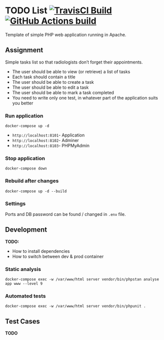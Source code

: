 # TODO List [![TravisCI Build](https://app.travis-ci.com/branogoga/todo-php.svg?branch=main)](https://app.travis-ci.com/github/branogoga/todo-php) [![GitHub Actions build](https://github.com/branogoga/todo-php/actions/workflows/main.yml/badge.svg)](https://github.com/branogoga/todo-php/actions/workflows/main.yml)

Template of simple PHP web application running in Apache.

## Assignment
Simple tasks list so that radiologists don’t forget their appointments.
- The user should be able to view (or retrieve) a list of tasks
- Each task should contain a title
- The user should be able to create a task
- The user should be able to edit a task
- The user should be able to mark a task completed
- You need to write only one test, in whatever part of the application suits you better

### Run application

`docker-compose up -d`

- `http://localhost:8101`- Application
- `http://localhost:8102`- Adminer
- `http://localhost:8103`- PHPMyAdmin

### Stop application

`docker-compose down`

### Rebuild after changes

`docker-compose up -d --build`

### Settings
Ports and DB password can be found / changed in `.env` file.

## Development

**TODO:**
- How to install dependencies
- How to switch between dev & prod container

### Static analysis
`docker-compose exec -w /var/www/html server vendor/bin/phpstan analyse app www --level 9`

### Automated tests
`docker-compose exec -w /var/www/html server vendor/bin/phpunit .`

## Test Cases

**TODO**
